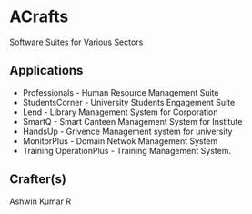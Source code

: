 # ACrafts 
Software Suites for Various Sectors

## Applications
- Professionals - Human Resource Management Suite 
- StudentsCorner - University Students Engagement Suite
- Lend - Library Management System for Corporation 
- SmartQ - Smart Canteen Management System for Institute
- HandsUp - Grivence Management system for university
- MonitorPlus - Domain Netwok Management System
- Training OperationPlus - Training Management System.

## Crafter(s) 
Ashwin Kumar R



